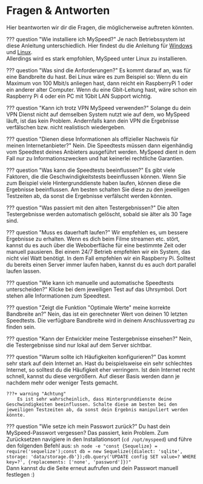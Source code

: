 # Fragen & Antworten
Hier beantworten wir dir die Fragen, die möglicherweise auftreten könnten.

??? question "Wie installiere ich MySpeed?"
    Je nach Betriebssystem ist diese Anleitung unterschiedlich. Hier findest du die Anleitung für [Windows](../setup/windows) und [Linux](../setup/linux).  
    Allerdings wird es stark empfohlen, MySpeed unter Linux zu installieren.

??? question "Was sind die Anforderungen?"
    Es kommt darauf an, was für eine Bandbreite du hast. Bei Linux wäre es zum Beispiel so:
    Wenn du ein Maximum von 100 Mbit/s anliegen hast, dann reicht ein RaspberryPi 1 oder ein anderer alter Computer.
    Wenn du eine Gbit-Leitung hast, wäre schon ein Raspberry Pi 4 oder ein PC mit 1Gbit LAN Support wichtig.

??? question "Kann ich trotz VPN MySpeed verwenden?"
    Solange du dein VPN Dienst nicht auf demselben System nutzt wie auf dem, wo MySpeed läuft, ist das kein Problem.
    Andernfalls kann dein VPN die Ergebnisse verfälschen bzw. nicht realistisch wiedergeben.

??? question "Dienen diese Informationen als offizieller Nachweis für meinen Internetanbieter?"
    Nein. Die Speedtests müssen dann eigenhändig vom Speedtest deines Anbieters ausgeführt werden.
    MySpeed dient in dem Fall nur zu Informationszwecken und hat keinerlei rechtliche Garantien.

??? question "Was kann die Speedtests beeinflussen?"
    Es gibt viele Faktoren, die die Geschwindigkeitstests beeinflussen können. Wenn Sie zum Beispiel viele Hintergrunddienste haben
    laufen, können diese die Ergebnisse beeinflussen. Am besten schalten Sie diese zu den jeweiligen Testzeiten ab, da sonst die
    Ergebnisse verfälscht werden könnten.

??? question "Was passiert mit den alten Testergebnissen?"
    Die alten Testergebnisse werden automatisch gelöscht, sobald sie älter als 30 Tage sind.

??? question "Muss es dauerhaft laufen?"
    Wir empfehlen es, um bessere Ergebnisse zu erhalten. Wenn es dich beim Filme streamen etc. stört, 
    kannst du es auch über die Weboberfläche für eine bestimmte Zeit oder manuell pausieren.
    Bei einem 24/7 Betrieb empfehlen wir ein System, das nicht viel Watt benötigt. In dem Fall empfehlen wir ein Raspberry Pi.
    Solltest du bereits einen Server immer laufen haben, kannst du es auch dort parallel laufen lassen.

??? question "Wie kann ich manuelle und automatische Speedtests unterscheiden?"
    Klicke bei dem jeweiligen Test auf das Uhrsymbol. Dort stehen alle Informationen zum Speedtest.

??? question "Zeigt die Funktion "Optimale Werte" meine korrekte Bandbreite an?"
    Nein, das ist ein gerechneter Wert von deinen 10 letzten Speedtests. Die verfügbare Bandbreite wird in deinem Anschlussvertrag zu finden sein.

??? question "Kann der Entwickler meine Testergebnisse einsehen?"
    Nein, die Testergebnisse sind nur lokal auf dem Server sichtbar.

??? question "Warum sollte ich Häufigkeiten konfigurieren?"
    Das kommt sehr stark auf dein Internet an. Hast du beispielsweise ein sehr schlechtes Internet, so solltest du die Häufigkeit eher verringern. Ist dein Internet recht schnell, kannst du diese vergrößern. Auf dieser Basis werden dann je nachdem mehr oder weniger Tests gemacht.  
    
    ???+ warning "Achtung"
        Es ist sehr wahrscheinlich, dass Hintergrunddienste deine Geschwindigkeiten beeinflussen. Schalte diese am besten bei den jeweiligen Testzeiten ab, da sonst dein Ergebnis manipuliert werden könnte.

??? question "Wie setze ich mein Passwort zurück?"
    Du hast dein MySpeed-Passwort vergessen? Das passiert, kein Problem. Zum Zurücksetzen navigiere in den Installationsort (`cd /opt/myspeed`) und führe den folgenden Befehl aus:
    ```sh
    node -e "const {Sequelize} = require('sequelize');const db = new Sequelize({dialect: 'sqlite', storage: 'data/storage.db'});db.query('UPDATE config SET value=? WHERE key=?', {replacements: ['none', 'password']})"
    ```    
    Dann kannst du die Seite erneut aufrufen und dein Passwort manuell festlegen :)
